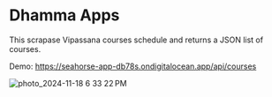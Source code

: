 # Dhamma Apps

This scrapase Vipassana courses schedule and returns a JSON list of courses.

Demo: https://seahorse-app-db78s.ondigitalocean.app/api/courses

![photo_2024-11-18 6 33 22 PM](https://github.com/user-attachments/assets/e00027cc-0b9e-4501-bc07-2888153913ec)
